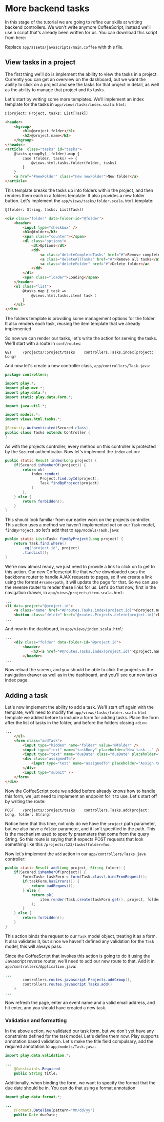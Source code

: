 # More backend tasks

In this stage of the tutorial we are going to refine our skills at writing backend controllers.  We won't write anymore CoffeeScript, instead we'll use a script that's already been written for us.  You can download this script from here:


Replace `app/assets/javascripts/main.coffee` with this file.

## View tasks in a project

The first thing we'll do is implement the ability to view the tasks in a project.  Currently you can get an overview on the dashboard, but we want the ability to click on a project and see the tasks for that project in detail, as well as the ability to manage that project and its tasks.

Let's start by writing some more templates.  We'll implement an index template for the tasks in `app/views/tasks/index.scala.html`:

```html
@(project: Project, tasks: List[Task])

<header>
    <hgroup>
        <h1>@project.folder</h1>
        <h2>@project.name</h2>
    </hgroup>
</header>
<article  class="tasks" id="tasks">
    @tasks.groupBy(_.folder).map {
        case (folder, tasks) => {
            @views.html.tasks.folder(folder, tasks)
        }
    }
    <a href="#newFolder" class="new newFolder">New folder</a>
</article>
```

This template breaks the tasks up into folders within the project, and then renders them each in a folders template.  It also provides a new folder button.  Let's implement the `app/views/tasks/folder.scala.html` template:

```html
@(folder: String, tasks: List[Task])

<div class="folder" data-folder-id="@folder">
    <header>
        <input type="checkbox" />
        <h3>@folder</h3>
        <span class="counter"></span>
        <dl class="options">
            <dt>Options</dt>
            <dd>
                <a class="deleteCompleteTasks" href="#">Remove complete tasks</a>
                <a class="deleteAllTasks" href="#">Remove all tasks</a>
                <a class="deleteFolder" href="#">Delete folder</a>
            </dd>
        </dl>
        <span class="loader">Loading</span>
    </header>
    <ul class="list">
        @tasks.map { task =>
            @views.html.tasks.item( task )
        }
    </ul>
</div>
```

The folders template is providing some management options for the folder.  It also renders each task, reusing the item template that we already implemented.

So now we can render our tasks, let's write the action for serving the tasks.  We'll start with a route in `conf/routes`:

    GET     /projects/:project/tasks    controllers.Tasks.index(project: Long)

And now let's create a new controller class, `app/controllers/Task.java`:

```java
package controllers;

import play.*;
import play.mvc.*;
import play.data.*;
import static play.data.Form.*;

import java.util.*;

import models.*;
import views.html.tasks.*;

@Security.Authenticated(Secured.class)
public class Tasks extends Controller {
}
```

As with the projects controller, every method on this controller is protected by the `Secured` authenticator.  Now let's implement the `index` action:

```java
public static Result index(Long project) {
    if(Secured.isMemberOf(project)) {
        return ok(
            index.render(
                Project.find.byId(project),
                Task.findByProject(project)
            )
        );
    } else {
        return forbidden();
    }
}
```

This should look familiar from our earlier work on the projects controller.  This action uses a method we haven't implemented yet on our `Task` model, `findByProject`, so let's add that to `app/models/Task.java`:

```java
public static List<Task> findByProject(Long project) {
    return Task.find.where()
        .eq("project.id", project)
        .findList();
}
```

We're now almost ready, we just need to provide a link to click on to get to this action.  Our new Coffeescript file that we've downloaded uses the backbone router to handle AJAX requests to pages, so if we create a link using the format `#/some/path`, it will update the page for that.  So we can use the reverse router to render these links for us.  Let's do that now, first in the navigation drawer, in `app/views/projects/item.scala.html`:

```html
...
<li data-project="@project.id">
    <a class="name" href="#@routes.Tasks.index(project.id)">@project.name</a>
    <button class="delete" href="@routes.Projects.delete(project.id)">Delete</button>
...
```

And now in the dashboard, in `app/views/index.scala.html`:

```html
...
    <div class="folder" data-folder-id="@project.id">
        <header>
            <h3><a href="#@routes.Tasks.index(project.id)">@project.name</a></h3>
        </header>
...
```

Now reload the screen, and you should be able to click the projects in the navigation drawer as well as in the dashboard, and you'll see our new tasks index page.

## Adding a task

Let's now implement the ability to add a task.  We'll start off again with the template, we'll need to modify the `app/views/tasks/folder.scala.html` template we added before to include a form for adding tasks.  Place the form after the list of tasks in the folder, and before the folders closing `<div>`:

```html
...
    </ul>
    <form class="addTask">
        <input type="hidden" name="folder" value="@folder" />
        <input type="text" name="taskBody" placeholder="New task..." />
        <input type="text" name="dueDate" class="dueDate" placeholder="Due date: mm/dd/yy" />
        <div class="assignedTo">
            <input type="text" name="assignedTo" placeholder="Assign to..." />
        </div>
        <input type="submit" />
    </form>
</div>
```

Now the CoffeeScript code we added before already knows how to handle this form, we just need to implement an endpoint for it to use.  Let's start off by writing the route:

    POST    /projects/:project/tasks    controllers.Tasks.add(project: Long, folder: String)

Notice here that this time, not only do we have the `project` path parameter, but we also have a `folder` parameter, and it isn't specified in the path.  This is the mechanism used to specify praameters that come from the query String.  So this route is saying that it expects POST requests that look something like this `/projects/123/tasks?folder=foo`.

Now let's implement the `add` action in our `app/controllers/Tasks.java` controller:

```java
public static Result add(Long project, String folder) {
    if(Secured.isMemberOf(project)) {
        Form<Task> taskForm = form(Task.class).bindFromRequest();
        if(taskForm.hasErrors()) {
            return badRequest();
        } else {
            return ok(
                item.render(Task.create(taskForm.get(), project, folder))
            );
        }
    } else {
        return forbidden();
    }
}
```

This action binds the request to our `Task` model object, treating it as a form.  It also validates it, but since we haven't defined any validation for the `Task` model, this will always pass.

Since the CoffeeScript that invokes this action is going to do it using the Javascript reverse router, we'll need to add our new route to that.  Add it in `app/controllers/Application.java`:

```java
...
        controllers.routes.javascript.Projects.addGroup(),
        controllers.routes.javascript.Tasks.add()
    )
...
```

Now refresh the page, enter an event name and a valid email address, and hit enter, and you should have created a new task.

### Validation and formatting

In the above action, we validated our task form, but we don't yet have any constraints defined for the task model.  Let's define them now.  Play supports annotation based validation.  Let's make the title field compulsary, add the required annotation to `app/models/Task.java`:

```java
import play.data.validation.*;

...
    @Constraints.Required
    public String title;
```

Additionally, when binding the form, we want to specify the format that the due date should be in.  You can do that using a format annotation:

```java
import play.data.format.*;

...
    @Formats.DateTime(pattern="MM/dd/yy")
    public Date dueDate;
```


